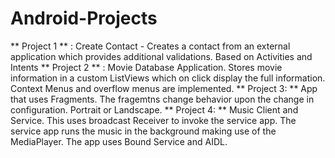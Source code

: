 # Android-Projects
** Project 1 ** : Create Contact - Creates a contact from an external application which provides additional validations. Based on Activities and Intents
** Project 2 ** : Movie Database Application. Stores movie information in a custom ListViews which on click display the full information. Context Menus and overflow menus are implemented.
** Project 3: ** App that uses Fragments. The fragemtns change behavior upon the change in configuration. Portrait or Landscape.
** Project 4: ** Music Client and Service. This uses broadcast Receiver to invoke the service app. The service app runs the music in the background making use of the MediaPlayer. The app uses Bound Service and AIDL. 
